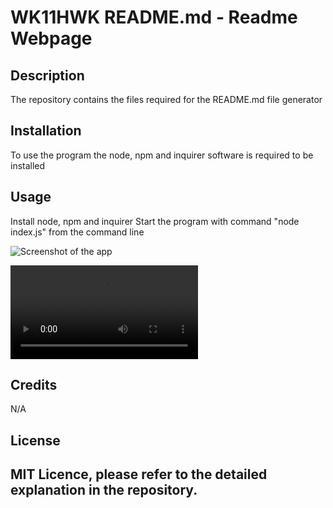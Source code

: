 # WK11HWK README.md  - Readme Webpage
## Description

The repository contains the files required for the README.md file generator

## Installation

To use the program the node, npm and inquirer software is required to be installed

## Usage

Install node, npm and inquirer
Start the program with command "node index.js" from the command line

![Screenshot of the app ](https://paul-codecourse.github.io/HWK11_ReadME_Generator/assets/WK11_readme_image.jpg)

![Demo of the app ](https://paul-codecourse.github.io/WHWK11_ReadME_Generator/assets/HWK11_README_Generator_Demo_Video.mp4)

## Credits

N/A

## License

MIT Licence, please refer to the detailed explanation in the repository.
---
